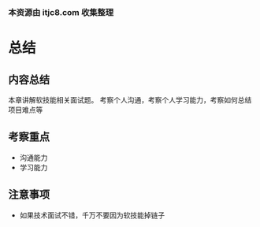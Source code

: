 ### 本资源由 itjc8.com 收集整理
# 总结

## 内容总结

本章讲解软技能相关面试题。
考察个人沟通，考察个人学习能力，考察如何总结项目难点等

## 考察重点

- 沟通能力
- 学习能力

## 注意事项

- 如果技术面试不错，千万不要因为软技能掉链子
